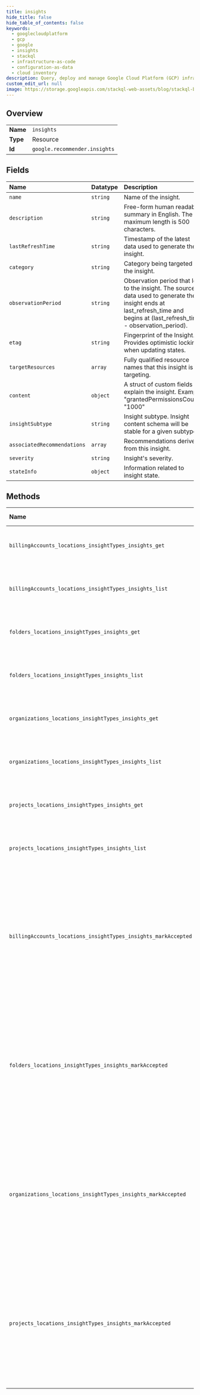 ```yaml
---
title: insights
hide_title: false
hide_table_of_contents: false
keywords:
  - googlecloudplatform
  - gcp
  - google
  - insights
  - stackql
  - infrastructure-as-code
  - configuration-as-data
  - cloud inventory
description: Query, deploy and manage Google Cloud Platform (GCP) infrastructure and resources using SQL
custom_edit_url: null
image: https://storage.googleapis.com/stackql-web-assets/blog/stackql-blog-post-featured-image.png
---
```

  
    

## Overview
<table><tbody>
<tr><td><b>Name</b></td><td><code>insights</code></td></tr>
<tr><td><b>Type</b></td><td>Resource</td></tr>
<tr><td><b>Id</b></td><td><code>google.recommender.insights</code></td></tr>
</tbody></table>

## Fields
| Name | Datatype | Description |
|:-----|:---------|:------------|
| `name` | `string` | Name of the insight. |
| `description` | `string` | Free-form human readable summary in English. The maximum length is 500 characters. |
| `lastRefreshTime` | `string` | Timestamp of the latest data used to generate the insight. |
| `category` | `string` | Category being targeted by the insight. |
| `observationPeriod` | `string` | Observation period that led to the insight. The source data used to generate the insight ends at last_refresh_time and begins at (last_refresh_time - observation_period). |
| `etag` | `string` | Fingerprint of the Insight. Provides optimistic locking when updating states. |
| `targetResources` | `array` | Fully qualified resource names that this insight is targeting. |
| `content` | `object` | A struct of custom fields to explain the insight. Example: "grantedPermissionsCount": "1000" |
| `insightSubtype` | `string` | Insight subtype. Insight content schema will be stable for a given subtype. |
| `associatedRecommendations` | `array` | Recommendations derived from this insight. |
| `severity` | `string` | Insight's severity. |
| `stateInfo` | `object` | Information related to insight state. |
## Methods
| Name | Accessible by | Required Params | Description |
|:-----|:--------------|:----------------|:------------|
| `billingAccounts_locations_insightTypes_insights_get` | `SELECT` | `name` | Gets the requested insight. Requires the recommender.*.get IAM permission for the specified insight type. |
| `billingAccounts_locations_insightTypes_insights_list` | `SELECT` | `parent` | Lists insights for the specified Cloud Resource. Requires the recommender.*.list IAM permission for the specified insight type. |
| `folders_locations_insightTypes_insights_get` | `SELECT` | `name` | Gets the requested insight. Requires the recommender.*.get IAM permission for the specified insight type. |
| `folders_locations_insightTypes_insights_list` | `SELECT` | `parent` | Lists insights for the specified Cloud Resource. Requires the recommender.*.list IAM permission for the specified insight type. |
| `organizations_locations_insightTypes_insights_get` | `SELECT` | `name` | Gets the requested insight. Requires the recommender.*.get IAM permission for the specified insight type. |
| `organizations_locations_insightTypes_insights_list` | `SELECT` | `parent` | Lists insights for the specified Cloud Resource. Requires the recommender.*.list IAM permission for the specified insight type. |
| `projects_locations_insightTypes_insights_get` | `SELECT` | `name` | Gets the requested insight. Requires the recommender.*.get IAM permission for the specified insight type. |
| `projects_locations_insightTypes_insights_list` | `SELECT` | `parent` | Lists insights for the specified Cloud Resource. Requires the recommender.*.list IAM permission for the specified insight type. |
| `billingAccounts_locations_insightTypes_insights_markAccepted` | `EXEC` | `name` | Marks the Insight State as Accepted. Users can use this method to indicate to the Recommender API that they have applied some action based on the insight. This stops the insight content from being updated. MarkInsightAccepted can be applied to insights in ACTIVE state. Requires the recommender.*.update IAM permission for the specified insight. |
| `folders_locations_insightTypes_insights_markAccepted` | `EXEC` | `name` | Marks the Insight State as Accepted. Users can use this method to indicate to the Recommender API that they have applied some action based on the insight. This stops the insight content from being updated. MarkInsightAccepted can be applied to insights in ACTIVE state. Requires the recommender.*.update IAM permission for the specified insight. |
| `organizations_locations_insightTypes_insights_markAccepted` | `EXEC` | `name` | Marks the Insight State as Accepted. Users can use this method to indicate to the Recommender API that they have applied some action based on the insight. This stops the insight content from being updated. MarkInsightAccepted can be applied to insights in ACTIVE state. Requires the recommender.*.update IAM permission for the specified insight. |
| `projects_locations_insightTypes_insights_markAccepted` | `EXEC` | `name` | Marks the Insight State as Accepted. Users can use this method to indicate to the Recommender API that they have applied some action based on the insight. This stops the insight content from being updated. MarkInsightAccepted can be applied to insights in ACTIVE state. Requires the recommender.*.update IAM permission for the specified insight. |
